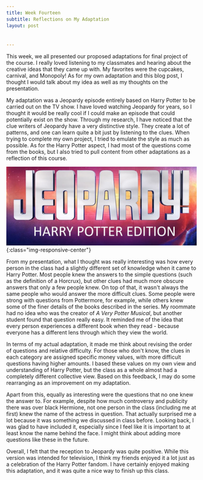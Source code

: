 ```yaml
---
title: Week Fourteen
subtitle: Reflections on My Adaptation
layout: post


---
```


This week, we all presented our proposed adaptations for final project of the course. I really loved listening to my classmates and hearing about the creative ideas that they came up with. My favorites were the cupcakes, carnival, and Monopoly! As for my own adaptation and this blog post, I thought I would talk about my idea as well as my thoughts on the presentation.

My adaptation was a Jeopardy episode entirely based on Harry Potter to be carried out on the TV show. I have loved watching Jeopardy for years, so I thought it would be really cool if I could make an episode that could potentially exist on the show. Through my research, I have noticed that the clue writers of Jeopardy have a very distinctive style. They create a lot of patterns, and one can learn quite a bit just by listening to the clues. When trying to complete my own project, I tried to emulate the style as much as possible. As for the Harry Potter aspect, I had most of the questions come from the books, but I also tried to pull content from other adaptations as a reflection of this course.

![Jeopardy! Harry Potter Edition](/assets/images/Jeopardy.JPG){:class="img-responsive-center"}

From my presentation, what I thought was really interesting was how every person in the class had a slightly different set of knowledge when it came to Harry Potter. Most people knew the answers to the simple questions (such as the definition of a Horcrux), but other clues had much more obscure answers that only a few people knew. On top of that, it wasn't always the same people who would answer the more difficult clues. Some people were strong with questions from Pottermore, for example, while others knew some of the finer details of the books described in the series. My roommate had no idea who was the creator of *A Very Potter Musical*, but another student found that question really easy. It reminded me of the idea that every person experiences a different book when they read - because everyone has a different lens through which they view the world.

In terms of my actual adaptation, it made me think about revising the order of questions and relative difficulty. For those who don't know, the clues in each category are assigned specific money values, with more difficult questions having higher amounts. I based these values on my own view and understanding of Harry Potter, but the class as a whole almost had a completely different collective view. Based on this feedback, I may do some rearranging as an improvement on my adaptation. 

Apart from this, equally as interesting were the questions that no one knew the answer to. For example, despite how much controversy and publicity there was over black Hermione, not one person in the class (including me at first) knew the name of the actress in question. That actually surprised me a lot because it was something we discussed in class before. Looking back, I was glad to have included it, especially since I feel like it is important to at least know the name behind the face. I might think about adding more questions like these in the future.

Overall, I felt that the reception to Jeopardy was quite positive. While this version was intended for television, I think my friends enjoyed it a lot just as a celebration of the Harry Potter fandom. I have certainly enjoyed making this adaptation, and it was quite a nice way to finish up this class.  










